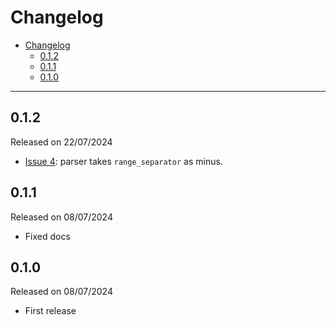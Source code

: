 # Changelog

- [Changelog](#changelog)
  - [0.1.2](#012)
  - [0.1.1](#011)
  - [0.1.0](#010)

---

## 0.1.2

Released on 22/07/2024

- [Issue 4](https://github.com/veeso/range-parser/issues/4): parser takes `range_separator` as minus.

## 0.1.1

Released on 08/07/2024

- Fixed docs

## 0.1.0

Released on 08/07/2024

- First release
